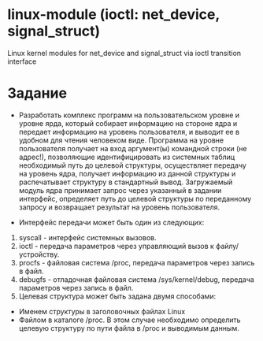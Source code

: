 # linux-module (ioctl: net_device, signal_struct)
Linux kernel modules for net_device and signal_struct via ioctl transition interface

# Задание
* Разработать комплекс программ на пользовательском уровне и уровне ярда, который собирает информацию на стороне ядра и передает информацию на уровень пользователя, и выводит ее в удобном для чтения человеком виде. Программа на уровне пользователя получает на вход аргумент(ы) командной строки (не адрес!), позволяющие идентифицировать из системных таблиц необходимый путь до целевой структуры, осуществляет передачу на уровень ядра, получает информацию из данной структуры и распечатывает структуру в стандартный вывод. Загружаемый модуль ядра принимает запрос через указанный в задании интерфейс, определяет путь до целевой структуры по переданному запросу и возвращает результат на уровень пользователя.

* Интерфейс передачи может быть один из следующих:

1. syscall - интерфейс системных вызовов.
2. ioctl - передача параметров через управляющий вызов к файлу/устройству.
3. procfs - файловая система /proc, передача параметров через запись в файл.
4. debugfs - отладочная файловая система /sys/kernel/debug, передача параметров через запись в файл.
5. Целевая структура может быть задана двумя способами:

* Именем структуры в заголовочных файлах Linux
* Файлом в каталоге /proc. В этом случае необходимо определить целевую структуру по пути файла в /proc и выводимым данным.

